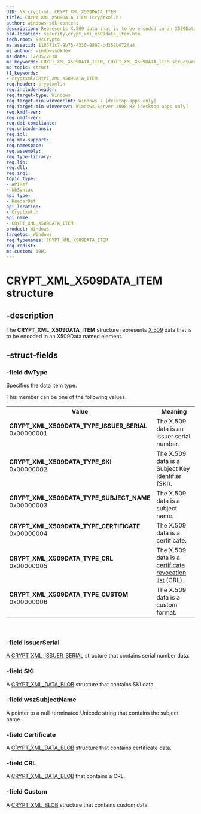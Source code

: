 ```yaml
---
UID: NS:cryptxml._CRYPT_XML_X509DATA_ITEM
title: CRYPT_XML_X509DATA_ITEM (cryptxml.h)
author: windows-sdk-content
description: Represents X.509 data that is to be encoded in an X509Data named element.
old-location: security\crypt_xml_x509data_item.htm
tech.root: SecCrypto
ms.assetid: 118371c7-9b75-4330-9897-bd352b072fa4
ms.author: windowssdkdev
ms.date: 12/05/2018
ms.keywords: CRYPT_XML_X509DATA_ITEM, CRYPT_XML_X509DATA_ITEM structure [Security], CRYPT_XML_X509DATA_TYPE_CERTIFICATE, CRYPT_XML_X509DATA_TYPE_CRL, CRYPT_XML_X509DATA_TYPE_CUSTOM, CRYPT_XML_X509DATA_TYPE_ISSUER_SERIAL, CRYPT_XML_X509DATA_TYPE_SKI, CRYPT_XML_X509DATA_TYPE_SUBJECT_NAME, cryptxml/CRYPT_XML_X509DATA_ITEM, security.crypt_xml_x509data_item
ms.topic: struct
f1_keywords:
- cryptxml/CRYPT_XML_X509DATA_ITEM
req.header: cryptxml.h
req.include-header: 
req.target-type: Windows
req.target-min-winverclnt: Windows 7 [desktop apps only]
req.target-min-winversvr: Windows Server 2008 R2 [desktop apps only]
req.kmdf-ver: 
req.umdf-ver: 
req.ddi-compliance: 
req.unicode-ansi: 
req.idl: 
req.max-support: 
req.namespace: 
req.assembly: 
req.type-library: 
req.lib: 
req.dll: 
req.irql: 
topic_type:
- APIRef
- kbSyntax
api_type:
- HeaderDef
api_location:
- Cryptxml.h
api_name:
- CRYPT_XML_X509DATA_ITEM
product: Windows
targetos: Windows
req.typenames: CRYPT_XML_X509DATA_ITEM
req.redist: 
ms.custom: 19H1
---
```


# CRYPT_XML_X509DATA_ITEM structure


## -description


The <b>CRYPT_XML_X509DATA_ITEM</b> structure represents  <a href="https://docs.microsoft.com/windows/desktop/SecGloss/x-gly">X.509</a> data that is to be encoded in an X509Data named element.


## -struct-fields




### -field dwType

Specifies the data item type. 


This member can be one of the following values.



<table>
<tr>
<th>Value</th>
<th>Meaning</th>
</tr>
<tr>
<td width="40%"><a id="CRYPT_XML_X509DATA_TYPE_ISSUER_SERIAL"></a><a id="crypt_xml_x509data_type_issuer_serial"></a><dl>
<dt><b>CRYPT_XML_X509DATA_TYPE_ISSUER_SERIAL</b></dt>
<dt>0x00000001</dt>
</dl>
</td>
<td width="60%">
The X.509 data is an issuer serial number.

</td>
</tr>
<tr>
<td width="40%"><a id="CRYPT_XML_X509DATA_TYPE_SKI"></a><a id="crypt_xml_x509data_type_ski"></a><dl>
<dt><b>CRYPT_XML_X509DATA_TYPE_SKI</b></dt>
<dt>0x00000002</dt>
</dl>
</td>
<td width="60%">
The X.509 data is a Subject Key Identifier (SKI).

</td>
</tr>
<tr>
<td width="40%"><a id="CRYPT_XML_X509DATA_TYPE_SUBJECT_NAME"></a><a id="crypt_xml_x509data_type_subject_name"></a><dl>
<dt><b>CRYPT_XML_X509DATA_TYPE_SUBJECT_NAME</b></dt>
<dt>0x00000003</dt>
</dl>
</td>
<td width="60%">
The X.509 data is a subject name.

</td>
</tr>
<tr>
<td width="40%"><a id="CRYPT_XML_X509DATA_TYPE_CERTIFICATE"></a><a id="crypt_xml_x509data_type_certificate"></a><dl>
<dt><b>CRYPT_XML_X509DATA_TYPE_CERTIFICATE</b></dt>
<dt>0x00000004</dt>
</dl>
</td>
<td width="60%">
The X.509 data is a certificate.

</td>
</tr>
<tr>
<td width="40%"><a id="CRYPT_XML_X509DATA_TYPE_CRL"></a><a id="crypt_xml_x509data_type_crl"></a><dl>
<dt><b>CRYPT_XML_X509DATA_TYPE_CRL</b></dt>
<dt>0x00000005</dt>
</dl>
</td>
<td width="60%">
The X.509 data is a <a href="https://docs.microsoft.com/windows/desktop/SecGloss/c-gly">certificate revocation list</a> (CRL).

</td>
</tr>
<tr>
<td width="40%"><a id="CRYPT_XML_X509DATA_TYPE_CUSTOM"></a><a id="crypt_xml_x509data_type_custom"></a><dl>
<dt><b>CRYPT_XML_X509DATA_TYPE_CUSTOM</b></dt>
<dt>0x00000006</dt>
</dl>
</td>
<td width="60%">
The X.509 data is a custom format.

</td>
</tr>
</table>
 


### -field IssuerSerial

A <a href="https://docs.microsoft.com/windows/desktop/api/cryptxml/ns-cryptxml-crypt_xml_issuer_serial">CRYPT_XML_ISSUER_SERIAL</a> structure that contains serial number data.


### -field SKI

A <a href="https://docs.microsoft.com/windows/desktop/api/cryptxml/ns-cryptxml-crypt_xml_data_blob">CRYPT_XML_DATA_BLOB</a> structure that contains SKI data.


### -field wszSubjectName

A pointer to a null-terminated Unicode string that contains the subject name.


### -field Certificate

A <a href="https://docs.microsoft.com/windows/desktop/api/cryptxml/ns-cryptxml-crypt_xml_data_blob">CRYPT_XML_DATA_BLOB</a> structure that contains certificate data.


### -field CRL

A <a href="https://docs.microsoft.com/windows/desktop/api/cryptxml/ns-cryptxml-crypt_xml_data_blob">CRYPT_XML_DATA_BLOB</a> that contains a CRL.


### -field Custom

A <a href="https://docs.microsoft.com/windows/desktop/api/cryptxml/ns-cryptxml-crypt_xml_blob">CRYPT_XML_BLOB</a> structure that contains custom data.


